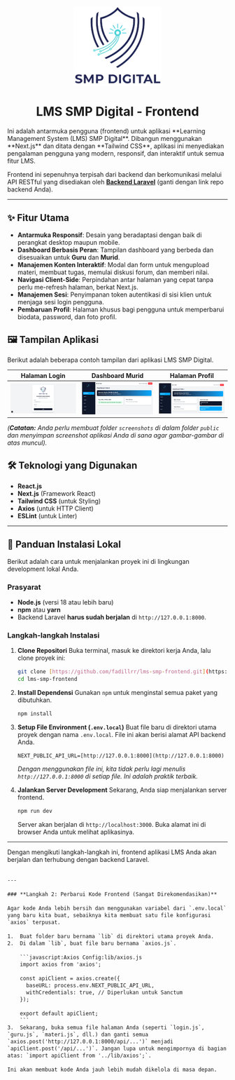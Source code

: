 <p align="center">
  <img src="./public/logoo.png" width="200" alt="Logo SMP Digital">
</p>

<h1 align="center">LMS SMP Digital - Frontend</h1>
<p align="center">

</p>
Ini adalah antarmuka pengguna (frontend) untuk aplikasi **Learning Management System (LMS) SMP Digital**. Dibangun menggunakan **Next.js** dan ditata dengan **Tailwind CSS**, aplikasi ini menyediakan pengalaman pengguna yang modern, responsif, dan interaktif untuk semua fitur LMS.

Frontend ini sepenuhnya terpisah dari backend dan berkomunikasi melalui API RESTful yang disediakan oleh [**Backend Laravel**](https://github.com/fadillrr/lms-smp-backend) (ganti dengan link repo backend Anda).

---

## ✨ Fitur Utama

- **Antarmuka Responsif**: Desain yang beradaptasi dengan baik di perangkat desktop maupun mobile.
- **Dashboard Berbasis Peran**: Tampilan dashboard yang berbeda dan disesuaikan untuk **Guru** dan **Murid**.
- **Manajemen Konten Interaktif**: Modal dan form untuk mengupload materi, membuat tugas, memulai diskusi forum, dan memberi nilai.
- **Navigasi Client-Side**: Perpindahan antar halaman yang cepat tanpa perlu me-refresh halaman, berkat Next.js.
- **Manajemen Sesi**: Penyimpanan token autentikasi di sisi klien untuk menjaga sesi login pengguna.
- **Pembaruan Profil**: Halaman khusus bagi pengguna untuk memperbarui biodata, password, dan foto profil.

## 🖼️ Tampilan Aplikasi

Berikut adalah beberapa contoh tampilan dari aplikasi LMS SMP Digital.

| Halaman Login | Dashboard Murid | Halaman Profil |
| :---: | :---: | :---: |
| ![Login Page](./public/lmslogin.png) | ![Dashboard Murid](./public/lmsdasboard2.png) | ![Dashboard Guru](./public/lmsdasboard1.png) |

*(**Catatan:** Anda perlu membuat folder `screenshots` di dalam folder `public` dan menyimpan screenshot aplikasi Anda di sana agar gambar-gambar di atas muncul).*

## 🛠️ Teknologi yang Digunakan

- **React.js**
- **Next.js** (Framework React)
- **Tailwind CSS** (untuk Styling)
- **Axios** (untuk HTTP Client)
- **ESLint** (untuk Linter)

---

## 🚀 Panduan Instalasi Lokal

Berikut adalah cara untuk menjalankan proyek ini di lingkungan development lokal Anda.

### Prasyarat

- **Node.js** (versi 18 atau lebih baru)
- **npm** atau **yarn**
- Backend Laravel **harus sudah berjalan** di `http://127.0.0.1:8000`.

### Langkah-langkah Instalasi

1.  **Clone Repositori**
    Buka terminal, masuk ke direktori kerja Anda, lalu clone proyek ini:
    ```bash
    git clone [https://github.com/fadillrr/lms-smp-frontend.git](https://github.com/fadillrr/lms-smp-frontend.git)
    cd lms-smp-frontend
    ```

2.  **Install Dependensi**
    Gunakan `npm` untuk menginstal semua paket yang dibutuhkan.
    ```bash
    npm install
    ```

3.  **Setup File Environment (`.env.local`)**
    Buat file baru di direktori utama proyek dengan nama `.env.local`. File ini akan berisi alamat API backend Anda.
    ```env
    NEXT_PUBLIC_API_URL=[http://127.0.0.1:8000](http://127.0.0.1:8000)
    ```
    *Dengan menggunakan file ini, kita tidak perlu lagi menulis `http://127.0.0.1:8000` di setiap file. Ini adalah praktik terbaik.*

4.  **Jalankan Server Development**
    Sekarang, Anda siap menjalankan server frontend.
    ```bash
    npm run dev
    ```
    Server akan berjalan di `http://localhost:3000`. Buka alamat ini di browser Anda untuk melihat aplikasinya.

---

Dengan mengikuti langkah-langkah ini, frontend aplikasi LMS Anda akan berjalan dan terhubung dengan backend Laravel.
```eof

---

### **Langkah 2: Perbarui Kode Frontend (Sangat Direkomendasikan)**

Agar kode Anda lebih bersih dan menggunakan variabel dari `.env.local` yang baru kita buat, sebaiknya kita membuat satu file konfigurasi `axios` terpusat.

1.  Buat folder baru bernama `lib` di direktori utama proyek Anda.
2.  Di dalam `lib`, buat file baru bernama `axios.js`.

    ```javascript:Axios Config:lib/axios.js
    import axios from 'axios';

    const apiClient = axios.create({
      baseURL: process.env.NEXT_PUBLIC_API_URL,
      withCredentials: true, // Diperlukan untuk Sanctum
    });

    export default apiClient;
    ```
3.  Sekarang, buka semua file halaman Anda (seperti `login.js`, `guru.js`, `materi.js`, dll.) dan ganti semua `axios.post('http://127.0.0.1:8000/api/...')` menjadi `apiClient.post('/api/...')`. Jangan lupa untuk mengimpornya di bagian atas: `import apiClient from '../lib/axios';`.

Ini akan membuat kode Anda jauh lebih mudah dikelola di masa depan.
